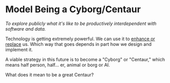 # Model Being a Cyborg/Centaur

*To explore publicly what it's like to be productively interdependent with software and data.*

Technology is getting extremely powerful. We can use it to [enhance or replace](https://bra.in/4pxXKp) us. Which way that goes depends in part how we design and implement it. 

A viable strategy in this future is to become a "Cyborg" or "Centaur," which means half person, half... er, animal or borg or AI. 

What does it mean to be a great Centaur? 